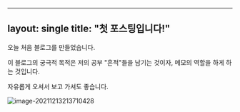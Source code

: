 ---

layout: single
title:  "첫 포스팅입니다!"
--

오늘 처음 블로그를 만들었습니다.

이 블로그의 궁극적 목적은 저의 공부 "흔적"들을 남기는 것이자, 메모의 역할을 하게 하는 것입니다.

자유롭게 오셔서 보고 가셔도 좋습니다.

![image-20211213213710428](C:\Users\johny\AppData\Roaming\Typora\typora-user-images\image-20211213213710428.png)
